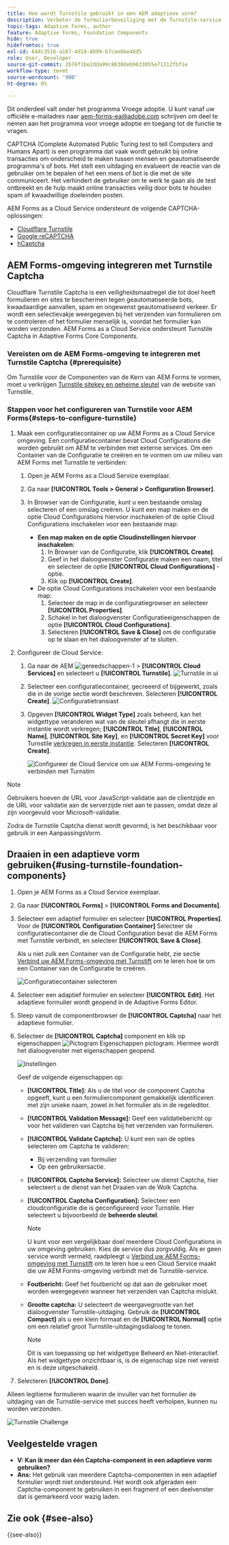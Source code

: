 ```yaml
---
title: Hoe wordt Turnstile gebruikt in een AEM adaptieve vorm?
description: Verbeter de formulierbeveiliging met de Turnstile-service zonder moeite. Stap-voor-stap gids binnen!
topic-tags: Adaptive Forms, author
feature: Adaptive Forms, Foundation Components
hide: true
hidefromtoc: true
exl-id: 644c351b-a167-4d18-8b99-b7cae6be48d5
role: User, Developer
source-git-commit: 2b76f1be2dda99c8638deb9633055e71312fbf1e
workflow-type: tm+mt
source-wordcount: '900'
ht-degree: 0%

---
```


<span class="preview"> Dit onderdeel valt onder het programma Vroege adoptie. U kunt vanaf uw officiële e-mailadres naar aem-forms-ea@adobe.com schrijven om deel te nemen aan het programma voor vroege adoptie en toegang tot de functie te vragen. </span>

CAPTCHA (Complete Automated Public Turing test to tell Computers and Humans Apart) is een programma dat vaak wordt gebruikt bij online transacties om onderscheid te maken tussen mensen en geautomatiseerde programma&#39;s of bots. Het stelt een uitdaging en evalueert de reactie van de gebruiker om te bepalen of het een mens of bot is die met de site communiceert. Het verhindert de gebruiker om te werk te gaan als de test ontbreekt en de hulp maakt online transacties veilig door bots te houden spam of kwaadwillige doeleinden posten.

AEM Forms as a Cloud Service ondersteunt de volgende CAPTCHA-oplossingen:

* [Cloudflare Turnstile](#integrate-aem-forms-environment-with-turnstile-captcha)
* [Google reCAPTCHA](/help/forms/captcha-adaptive-forms.md)
* [hCaptcha](/help/forms/integrate-adaptive-forms-hcaptcha.md)

## AEM Forms-omgeving integreren met Turnstile Captcha

Cloudflare Turnstile Captcha is een veiligheidsmaatregel die tot doel heeft formulieren en sites te beschermen tegen geautomatiseerde bots, kwaadaardige aanvallen, spam en ongewenst geautomatiseerd verkeer. Er wordt een selectievakje weergegeven bij het verzenden van formulieren om te controleren of het formulier menselijk is, voordat het formulier kan worden verzonden. AEM Forms as a Cloud Service ondersteunt Turnstile Captcha in Adaptive Forms Core Components.

<!-- ![Turnstile](assets/Turnstile-challenge.png)-->

### Vereisten om de AEM Forms-omgeving te integreren met Turnstile Captcha {#prerequisite}

Om Turnstile voor de Componenten van de Kern van AEM Forms te vormen, moet u verkrijgen [Turnstile sitekey en geheime sleutel](https://developers.cloudflare.com/turnstile/get-started/) van de website van Turnstile.

### Stappen voor het configureren van Turnstile voor AEM Forms{#steps-to-configure-turnstile}

1. Maak een configuratiecontainer op uw AEM Forms as a Cloud Service omgeving. Een configuratiecontainer bevat Cloud Configurations die worden gebruikt om AEM te verbinden met externe services. Om een Container van de Configuratie te creëren en te vormen om uw milieu van AEM Forms met Turnstile te verbinden:
   1. Open je AEM Forms as a Cloud Service exemplaar.
   1. Ga naar **[!UICONTROL Tools > General > Configuration Browser]**.
   1. In Browser van de Configuratie, kunt u een bestaande omslag selecteren of een omslag creëren. U kunt een map maken en de optie Cloud Configurations hiervoor inschakelen of de optie Cloud Configurations inschakelen voor een bestaande map:

      * **Een map maken en de optie Cloudinstellingen hiervoor inschakelen**:
         1. In Browser van de Configuratie, klik **[!UICONTROL Create]**.
         1. Geef in het dialoogvenster Configuratie maken een naam, titel en selecteer de optie **[!UICONTROL Cloud Configurations]** -optie.
         1. Klik op **[!UICONTROL Create]**.
      * De optie Cloud Configurations inschakelen voor een bestaande map:
         1. Selecteer de map in de configuratiegrowser en selecteer **[!UICONTROL Properties]**.
         1. Schakel in het dialoogvenster Configuratieeigenschappen de optie **[!UICONTROL Cloud Configurations]**.
         1. Selecteren **[!UICONTROL Save & Close]** om de configuratie op te slaan en het dialoogvenster af te sluiten.

1. Configureer de Cloud Service:
   1. Ga naar de AEM ![gereedschappen-1](assets/tools-1.png) > **[!UICONTROL Cloud Services]** en selecteert u **[!UICONTROL Turnstile]**.
      ![Turnstile in ui](assets/turnstile-in-ui.png)
   1. Selecteer een configuratiecontainer, gecreeerd of bijgewerkt, zoals die in de vorige sectie wordt beschreven. Selecteren **[!UICONTROL Create]**.
      ![Configuratietransiast](assets/config-hcaptcha.png)
   1. Opgeven **[!UICONTROL Widget Type]** zoals beheerd, kan het widgettype veranderen wat van de sleutel afhangt die in eerste instantie wordt verkregen; **[!UICONTROL Title]**, **[!UICONTROL Name]**, **[!UICONTROL Site Key]**, en **[!UICONTROL Secret Key]** voor Turnstile [verkregen in eerste instantie](#prerequisite). Selecteren **[!UICONTROL Create]**.

      ![Configureer de Cloud Service om uw AEM Forms-omgeving te verbinden met Turnstim](assets/config-turntstile.png)

>[!NOTE]
> Gebruikers hoeven de URL voor JavaScript-validatie aan de clientzijde en de URL voor validatie aan de serverzijde niet aan te passen, omdat deze al zijn voorgevuld voor Microsoft-validatie.

Zodra de Turnstile Captcha dienst wordt gevormd, is het beschikbaar voor gebruik in een AanpassingsVorm.

## Draaien in een adaptieve vorm gebruiken{#using-turnstile-foundation-components}

1. Open je AEM Forms as a Cloud Service exemplaar.
1. Ga naar **[!UICONTROL Forms]** > **[!UICONTROL Forms and Documents]**.
1. Selecteer een adaptief formulier en selecteer **[!UICONTROL Properties]**. Voor de **[!UICONTROL Configuration Container]** Selecteer de configuratiecontainer die de Cloud Configuration bevat die AEM Forms met Turnstile verbindt, en selecteer **[!UICONTROL Save & Close]**.

   Als u niet zulk een Container van de Configuratie hebt, zie sectie [Verbind uw AEM Forms-omgeving met Turnstift](#connect-your-forms-environment-with-turnstile-service) om te leren hoe te om een Container van de Configuratie te creëren.

   ![Configuratiecontainer selecteren](/help/forms/assets/captcha-properties.png)

1. Selecteer een adaptief formulier en selecteer **[!UICONTROL Edit]**. Het adaptieve formulier wordt geopend in de Adaptive Forms Editor.
1. Sleep vanuit de componentbrowser de **[!UICONTROL Captcha]** naar het adaptieve formulier.
1. Selecteer de **[!UICONTROL Captcha]** component en klik op eigenschappen ![Pictogram Eigenschappen](assets/configure-icon.svg) pictogram. Hiermee wordt het dialoogvenster met eigenschappen geopend.

   ![Instellingen](assets/turnstile-setting-v1.png)

   Geef de volgende eigenschappen op:

   * **[!UICONTROL Title]:** Als u de titel voor de component Captcha opgeeft, kunt u een formuliercomponent gemakkelijk identificeren met zijn unieke naam, zowel in het formulier als in de regeleditor.
   * **[!UICONTROL Validation Message]:** Geef een validatiebericht op voor het valideren van Captcha bij het verzenden van formulieren.
   * **[!UICONTROL Validate Captcha]:** U kunt een van de opties selecteren om Captcha te valideren:
      * Bij verzending van formulier
      * Op een gebruikersactie.
   * **[!UICONTROL Captcha Service]:** Selecteer uw dienst Captcha, hier selecteert u de dienst van het Draaien van de Wolk Captcha.
   * **[!UICONTROL Captcha Configuration]:** Selecteer een cloudconfiguratie die is geconfigureerd voor Turnstile. Hier selecteert u bijvoorbeeld de **beheerde sleutel**.
     >[!NOTE]
     >U kunt voor een vergelijkbaar doel meerdere Cloud Configurations in uw omgeving gebruiken. Kies de service dus zorgvuldig. Als er geen service wordt vermeld, raadpleegt u [Verbind uw AEM Forms-omgeving met Turnstift](#connect-your-forms-environment-with-turnstile-service) om te leren hoe u een Cloud Service maakt die uw AEM Forms-omgeving verbindt met de Turnstile-service.

   * **Foutbericht:** Geef het foutbericht op dat aan de gebruiker moet worden weergegeven wanneer het verzenden van Captcha mislukt.
   * **Grootte captcha:** U selecteert de weergavegrootte van het dialoogvenster Turnstile-uitdaging. Gebruik de **[!UICONTROL Compact]** als u een klein formaat en de **[!UICONTROL Normal]** optie om een relatief groot Turnstile-uitdagingsdialoog te tonen.


     >[!NOTE]
     >Dit is van toepassing op het widgettype Beheerd en Niet-interactief. Als het widgettype onzichtbaar is, is de eigenschap size niet vereist en is deze uitgeschakeld.

1. Selecteren **[!UICONTROL Done]**.

Alleen legitieme formulieren waarin de invuller van het formulier de uitdaging van de Turnstile-service met succes heeft verholpen, kunnen nu worden verzonden.

![Turnstile Challenge](assets/turnstile-challenge.png)

## Veelgestelde vragen

* **V: Kan ik meer dan één Captcha-component in een adaptieve vorm gebruiken?**
* **Ans:** Het gebruik van meerdere Captcha-componenten in een adaptief formulier wordt niet ondersteund. Het wordt ook afgeraden een Captcha-component te gebruiken in een fragment of een deelvenster dat is gemarkeerd voor wazig laden.

## Zie ook {#see-also}

{{see-also}}

